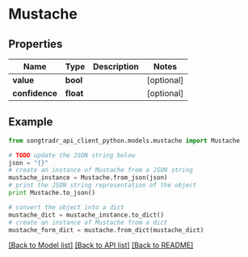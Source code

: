# Mustache


## Properties
Name | Type | Description | Notes
------------ | ------------- | ------------- | -------------
**value** | **bool** |  | [optional] 
**confidence** | **float** |  | [optional] 

## Example

```python
from songtradr_api_client_python.models.mustache import Mustache

# TODO update the JSON string below
json = "{}"
# create an instance of Mustache from a JSON string
mustache_instance = Mustache.from_json(json)
# print the JSON string representation of the object
print Mustache.to_json()

# convert the object into a dict
mustache_dict = mustache_instance.to_dict()
# create an instance of Mustache from a dict
mustache_form_dict = mustache.from_dict(mustache_dict)
```
[[Back to Model list]](../README.md#documentation-for-models) [[Back to API list]](../README.md#documentation-for-api-endpoints) [[Back to README]](../README.md)


